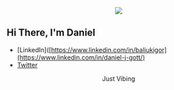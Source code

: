 <p align="center">
  <img src="testtest">
</p>


## Hi There, I'm Daniel

- [LinkedIn]([https://www.linkedin.com/in/baliukigor](https://www.linkedin.com/in/daniel-j-gott/)
- [Twitter](https://twitter.com/gott_cyber)

<p align="center">
Just Vibing
</p>

